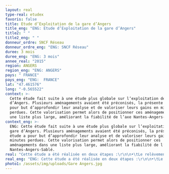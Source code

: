 ```yaml
---
layout: real
type-real: etudex
favoris: false
title: Etude d’Exploitation de la gare d’Angers
title_eng: "ENG: Etude d’Exploitation de la gare d’Angers"
title2: " "
title2_eng: " "
donneur_ordre: SNCF Réseau
donneur_ordre_eng: "ENG: SNCF Réseau"
duree: 3 mois
duree_eng: "ENG: 3 mois"
annee_real: "2015"
region: ANGERS
region_eng: "ENG: ANGERS"
pays: " FRANCE"
pays_eng: "ENG:  FRANCE"
lat: "47.461576"
long: "-0.565522"
context: >-
  Cette étude fait suite à une étude plus globale sur l’exploitation de la gare
  d’Angers. Plusieurs aménagements avaient été préconisés, la présente étude a
  pour but d’approfondir leur analyse et de valoriser leurs gains en minutes
  perdues. Cette valorisation permet alors de positionner ces aménagements dans
  une liste plus large, améliorant la fiabilité de l’axe Nantes-Angers-Sablé.
context_eng: >-
  ENG: Cette étude fait suite à une étude plus globale sur l’exploitation de la
  gare d’Angers. Plusieurs aménagements avaient été préconisés, la présente
  étude a pour but d’approfondir leur analyse et de valoriser leurs gains en
  minutes perdues. Cette valorisation permet alors de positionner ces
  aménagements dans une liste plus large, améliorant la fiabilité de l’axe
  Nantes-Angers-Sablé.
real: "Cette étude a été réalisée en deux étapes :\r\n\n•\tLe relèvement de vitesse de la sortie du pas d’IPCS entre la Possonière et la gare d’Angers St-Laud a été étudié (faisabilité, coût). Puis, grâce à l’analyse de l’incidentologie (données BREHAT), le gain en volume de minutes perdues apporté par ce relèvement de vitesse a été estimé. \r\n\n•\tValorisation de deux aménagements : la banalisation des voies entre Angers et Maitre-Ecole, et le prolongement de la voie 3. Les fonctionnalités essentielles sont rappelées, puis la valorisation vis-à-vis de la robustesse du plan de transport a été réalisée."
real_eng: "ENG: Cette étude a été réalisée en deux étapes :\r\n\n•\tLe relèvement de vitesse de la sortie du pas d’IPCS entre la Possonière et la gare d’Angers St-Laud a été étudié (faisabilité, coût). Puis, grâce à l’analyse de l’incidentologie (données BREHAT), le gain en volume de minutes perdues apporté par ce relèvement de vitesse a été estimé. \r\n\n•\tValorisation de deux aménagements : la banalisation des voies entre Angers et Maitre-Ecole, et le prolongement de la voie 3. Les fonctionnalités essentielles sont rappelées, puis la valorisation vis-à-vis de la robustesse du plan de transport a été réalisée."
photo1: /assets/img/uploads/Gare Angers.jpg
---
```

